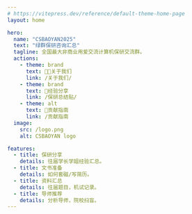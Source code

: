 ```yaml
---
# https://vitepress.dev/reference/default-theme-home-page
layout: home

hero:
  name: "CSBAOYAN2025"
  text: "绿群保研咨询汇总"
  tagline: 全国最大非商业用爱交流计算机保研交流群。
  actions:
    - theme: brand
      text: 🧑‍🍼关于我们
      link: /关于我们/
    - theme: brand
      text: 📔经验分享
      link: /保研总结贴/
    - theme: alt
      text: 🧭贡献指南
      link: /贡献指南
  image:
    src: /logo.png
    alt: CSBAOYAN logo

features:
  - title: 保研分享
    details: 往届学长学姐经验汇总。
  - title: 文书准备
    details: 如何套磁/写简历。
  - title: 资料汇总
    details: 往届题目，机试记录。
  - title: 导师推荐
    details: 分析导师，院校扫盲。
---
```


